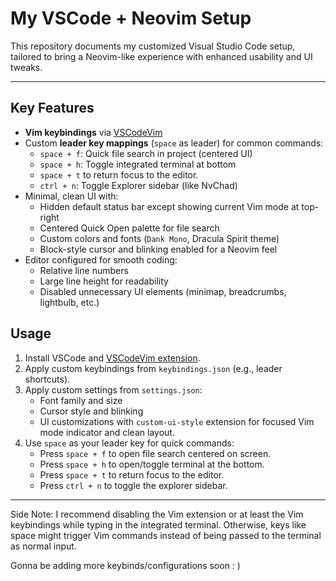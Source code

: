 # My VSCode + Neovim Setup

This repository documents my customized Visual Studio Code setup, tailored to bring a Neovim-like experience with enhanced usability and UI tweaks.

---

## Key Features

- **Vim keybindings** via [VSCodeVim](https://marketplace.visualstudio.com/items?itemName=vscodevim.vim)
- Custom **leader key mappings** (`space` as leader) for common commands:
  - `space + f`: Quick file search in project (centered UI)
  - `space + h`: Toggle integrated terminal at bottom
  - `space + t` to return focus to the editor.
  - `ctrl + n`: Toggle Explorer sidebar (like NvChad)
- Minimal, clean UI with:
  - Hidden default status bar except showing current Vim mode at top-right
  - Centered Quick Open palette for file search
  - Custom colors and fonts (`Dank Mono`, Dracula Spirit theme)
  - Block-style cursor and blinking enabled for a Neovim feel
- Editor configured for smooth coding:
  - Relative line numbers
  - Large line height for readability
  - Disabled unnecessary UI elements (minimap, breadcrumbs, lightbulb, etc.)
 
## Usage

1. Install VSCode and [VSCodeVim extension](https://marketplace.visualstudio.com/items?itemName=vscodevim.vim).
2. Apply custom keybindings from `keybindings.json` (e.g., leader shortcuts).
3. Apply custom settings from `settings.json`:
   - Font family and size
   - Cursor style and blinking
   - UI customizations with `custom-ui-style` extension for focused Vim mode indicator and clean layout.
4. Use `space` as your leader key for quick commands:
   - Press `space + f` to open file search centered on screen.
   - Press `space + h` to open/toggle terminal at the bottom.
   - Press `space + t` to return focus to the editor.
   - Press `ctrl + n` to toggle the explorer sidebar.
---
Side Note:
I recommend disabling the Vim extension or at least the Vim keybindings while typing in the integrated terminal. Otherwise, keys like space might trigger Vim commands instead of being passed to the terminal as normal input.

Gonna be adding more keybinds/configurations soon : )
